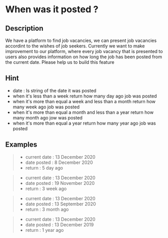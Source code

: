 # When was it posted ?

## Description

We have a platform to find job vacancies, we can present job vacancies accordint to the wishes of job seekers. Currently we want to make improvement to our platform, where every job vacancy that is presented to users also provides information on how long the job has been posted from the current date. Please help us to build this feature

## Hint

- date : Is string of the date it was posted
- when it's less than a week return how many day ago job was posted
- when it's more than equal a week and less than a month return how many week ago job was posted
- when it's more than equal a month and less than a year return how many month ago jow was posted
- when it's more than equal a year return how many year ago job was posted

## Examples

> - current date : 13 December 2020
> - date posted : 8 December 2020
> - return : 5 day ago

> - current date : 13 December 2020
> - date posted : 19 November 2020
> - return : 3 week ago

> - current date : 13 December 2020
> - date posted : 13 September 2020
> - return : 3 month ago

> - current date : 13 December 2020
> - date posted : 13 December 2019
> - return : 1 year ago
